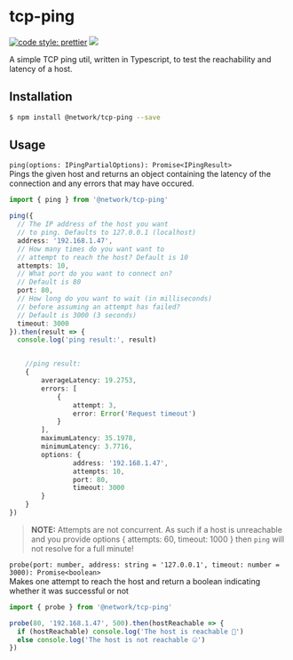 # tcp-ping

[![code style: prettier](https://img.shields.io/badge/code_style-prettier-ff69b4.svg?style=flat)](https://github.com/prettier/prettier)
![](https://img.shields.io/github/issues-raw/justintaddei/tcp-ping.svg?style=flat)

A simple TCP ping util, written in Typescript, to test the reachability and latency of a host.

## Installation

```bash
$ npm install @network/tcp-ping --save
```

## Usage

`ping(options: IPingPartialOptions): Promise<IPingResult>`  
Pings the given host and returns an object containing the latency of the connection
and any errors that may have occured.

```typescript
import { ping } from '@network/tcp-ping'

ping({
  // The IP address of the host you want
  // to ping. Defaults to 127.0.0.1 (localhost)
  address: '192.168.1.47',
  // How many times do you want want to
  // attempt to reach the host? Default is 10
  attempts: 10,
  // What port do you want to connect on?
  // Default is 80
  port: 80,
  // How long do you want to wait (in milliseconds)
  // before assuming an attempt has failed?
  // Default is 3000 (3 seconds)
  timeout: 3000
}).then(result => {
  console.log('ping result:', result)


    //ping result:
    {
        averageLatency: 19.2753,
        errors: [
            {
                attempt: 3,
                error: Error('Request timeout')
            }
        ],
        maximumLatency: 35.1978,
        minimumLatency: 3.7716,
        options: {
                address: '192.168.1.47',
                attempts: 10,
                port: 80,
                timeout: 3000
        }
    }
})
```

> **NOTE:** Attempts are not concurrent. As such if a host is unreachable and you provide options { attempts: 60, timeout: 1000 } then `ping` will not resolve for a full minute!

`probe(port: number, address: string = '127.0.0.1', timeout: number = 3000): Promise<boolean>`  
Makes one attempt to reach the host and return a boolean indicating whether it was successful or not

```typescript
import { probe } from '@network/tcp-ping'

probe(80, '192.168.1.47', 500).then(hostReachable => {
  if (hostReachable) console.log('The host is reachable 🙌')
  else console.log('The host is not reachable 🤐')
})
```
